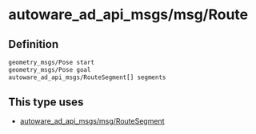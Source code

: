 # autoware_ad_api_msgs/msg/Route

## Definition

```txt
geometry_msgs/Pose start
geometry_msgs/Pose goal
autoware_ad_api_msgs/RouteSegment[] segments
```

## This type uses

- [autoware_ad_api_msgs/msg/RouteSegment](../../autoware_ad_api_msgs/msg/route_segment.md)

